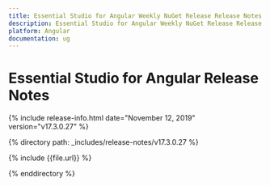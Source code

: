 ```yaml
---
title: Essential Studio for Angular Weekly NuGet Release Release Notes  
description: Essential Studio for Angular Weekly NuGet Release Release Notes  
platform: Angular
documentation: ug
---
```


# Essential Studio for Angular  Release Notes  

{% include release-info.html date="November 12, 2019"  version="v17.3.0.27" %} 


{% directory path: _includes/release-notes/v17.3.0.27 %}

{% include {{file.url}} %}

{% enddirectory %}